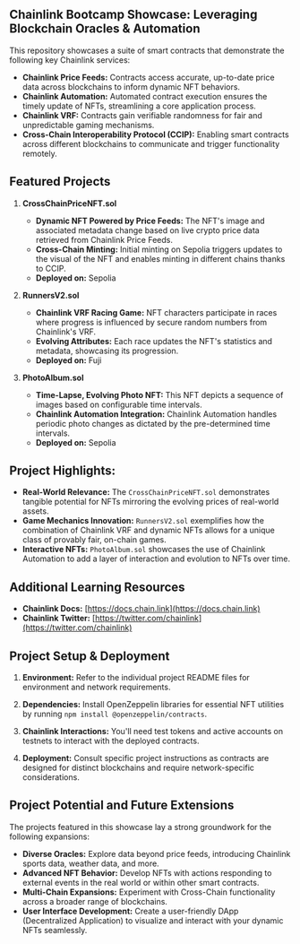 ## Chainlink Bootcamp Showcase: Leveraging Blockchain Oracles & Automation

This repository showcases a suite of smart contracts that demonstrate the following key Chainlink services:

* **Chainlink Price Feeds:**  Contracts access accurate, up-to-date price data across blockchains to inform dynamic NFT
  behaviors.
* **Chainlink Automation:** Automated contract execution ensures the timely update of NFTs, streamlining a core
  application process.
* **Chainlink VRF:**   Contracts gain verifiable randomness for fair and unpredictable gaming mechanisms.
* **Cross-Chain Interoperability Protocol (CCIP):** Enabling smart contracts across different blockchains to communicate
  and trigger functionality remotely.

## Featured Projects

1. **CrossChainPriceNFT.sol**

    * **Dynamic NFT Powered by Price Feeds:** The NFT's image and associated metadata change based on live crypto price
      data retrieved from Chainlink Price Feeds.
    * **Cross-Chain Minting:** Initial minting on Sepolia triggers updates to the visual of the NFT and enables minting
      in different chains thanks to CCIP.
    * **Deployed on:** Sepolia

2. **RunnersV2.sol**

    * **Chainlink VRF Racing Game:**  NFT characters participate in races where progress is influenced by secure random
      numbers from Chainlink's VRF.
    * **Evolving Attributes:** Each race updates the NFT's statistics and metadata, showcasing its progression.
    * **Deployed on:** Fuji

3. **PhotoAlbum.sol**

    * **Time-Lapse, Evolving Photo NFT:** This NFT depicts a sequence of images based on configurable time intervals.
    * **Chainlink Automation Integration:**  Chainlink Automation handles periodic photo changes as dictated by the
      pre-determined time intervals.
    * **Deployed on:** Sepolia

## Project Highlights:

* **Real-World Relevance:** The `CrossChainPriceNFT.sol` demonstrates tangible potential for NFTs mirroring the evolving
  prices of real-world assets.
* **Game Mechanics Innovation:** `RunnersV2.sol` exemplifies how the combination of Chainlink VRF and dynamic NFTs
  allows for a unique class of provably fair, on-chain games.
* **Interactive NFTs:** `PhotoAlbum.sol` showcases the use of Chainlink Automation to add a layer of interaction and
  evolution to NFTs over time.

## Additional Learning Resources

* **Chainlink Docs:** [https://docs.chain.link](https://docs.chain.link)
* **Chainlink Twitter:** [https://twitter.com/chainlink](https://twitter.com/chainlink)

## Project Setup & Deployment

1. **Environment:** Refer to the individual project README files for environment and network requirements.
2. **Dependencies:**  Install OpenZeppelin libraries for essential NFT utilities by
   running  `npm install @openzeppelin/contracts`.
3. **Chainlink Interactions:** You'll need test tokens and active accounts on testnets to interact with the deployed
   contracts.

4. **Deployment:** Consult specific project instructions as contracts are designed for distinct blockchains and require
   network-specific considerations.

## Project Potential and Future Extensions

The projects featured in this showcase lay a strong groundwork for the following expansions:

* **Diverse Oracles:**  Explore data beyond price feeds, introducing Chainlink sports data, weather data, and more.
* **Advanced NFT Behavior:** Develop NFTs with actions responding to external events in the real world or within other
  smart contracts.
* **Multi-Chain Expansions:** Experiment with Cross-Chain functionality across a broader range of blockchains.
* **User Interface Development:** Create a user-friendly DApp (Decentralized Application) to visualize and interact with
  your dynamic NFTs seamlessly.

